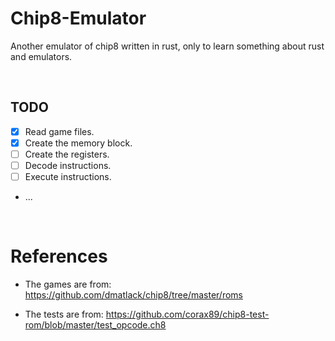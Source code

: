 # Chip8-Emulator

Another emulator of chip8 written in rust, only to learn something about rust and emulators.

&nbsp;

## TODO

- [X] Read game files.
- [X] Create the memory block.
- [ ] Create the registers.
- [ ] Decode instructions.
- [ ] Execute instructions.
- ...


&nbsp;

# References

- The games are from: https://github.com/dmatlack/chip8/tree/master/roms

- The tests are from: https://github.com/corax89/chip8-test-rom/blob/master/test_opcode.ch8